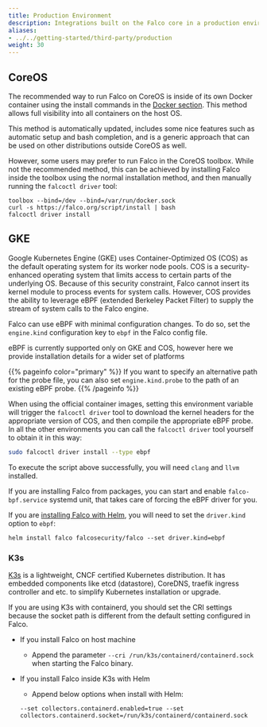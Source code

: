 ```yaml
---
title: Production Environment
description: Integrations built on the Falco core in a production environment
aliases:
- ../../getting-started/third-party/production
weight: 30
---
```


## CoreOS

The recommended way to run Falco on CoreOS is inside of its own Docker container using the install commands in the [Docker section](/docs/getting-started/running#docker). This method allows full visibility into all containers on the host OS.

This method is automatically updated, includes some nice features such as automatic setup and bash completion, and is a generic approach that can be used on other distributions outside CoreOS as well.

However, some users may prefer to run Falco in the CoreOS toolbox. While not the recommended method, this can be achieved by installing Falco inside the toolbox using the normal installation method, and then manually running the `falcoctl driver` tool:

```shell
toolbox --bind=/dev --bind=/var/run/docker.sock
curl -s https://falco.org/script/install | bash
falcoctl driver install
```


## GKE

Google Kubernetes Engine (GKE) uses Container-Optimized OS (COS) as the default operating system for its worker node pools. COS is a security-enhanced operating system that limits access to certain parts of the underlying OS. Because of this security constraint, Falco cannot insert its kernel module to process events for system calls. However, COS provides the ability to leverage eBPF (extended Berkeley Packet Filter) to supply the stream of system calls to the Falco engine.

Falco can use eBPF with minimal configuration changes. To do so, set the `engine.kind` configuration key to `ebpf` in the Falco config file.

eBPF is currently supported only on GKE and COS, however here we provide installation details for a wider set of platforms

{{% pageinfo color="primary" %}}
 If you want to specify an alternative path for the probe file, you can also set `engine.kind.probe` to the path of an existing eBPF probe.
{{% /pageinfo %}}

When using the official container images, setting this environment variable will trigger the `falcoctl driver` tool to download the kernel headers for the appropriate version of COS, and then compile the appropriate eBPF probe. In all the other environments you can call the `falcoctl driver` tool yourself to obtain it in this way:

```bash
sudo falcoctl driver install --type ebpf
```

To execute the script above successfully, you will need `clang` and `llvm` installed.

If you are installing Falco from packages, you can start and enable `falco-bpf.service` systemd unit,
that takes care of forcing the eBPF driver for you.  

If you are [installing Falco with Helm](/docs/getting-started/third-party/install-tools/#helm), you will need to set the `driver.kind` option to `ebpf`:

```
helm install falco falcosecurity/falco --set driver.kind=ebpf
```

### K3s

[K3s](https://k3s.io/) is a lightweight, CNCF certified Kubernetes distribution. It has embedded components like etcd (datastore), CoreDNS, traefik ingress controller and etc. to simplify Kubernetes installation or upgrade.

If you are using K3s with containerd, you should set the CRI settings because the socket path is different from the default setting configured in Falco.

- If you install Falco on host machine
  - Append the parameter ```--cri /run/k3s/containerd/containerd.sock``` when starting the Falco binary.
- If you install Falco inside K3s with Helm
  - Append below options when install with Helm:

  ```shell
  --set collectors.containerd.enabled=true --set collectors.containerd.socket=/run/k3s/containerd/containerd.sock
  ```

